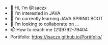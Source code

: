 - 👋 Hi, I’m @Isaczx
- 👀 I’m interested in JAVA
- 🌱 I’m currently learning JAVA SPRING BOOT
- 💞️ I’m looking to collaborate on ...
- 📫 How to reach me (21)9792-79404
- Portifolio: https://isaczx.github.io/Portifolio/

<!---
Isaczx/Isaczx is a ✨ special ✨ repository because its `README.md` (this file) appears on your GitHub profile.
You can click the Preview link to take a look at your changes.
--->
